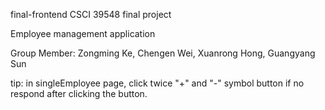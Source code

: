 final-frontend CSCI 39548 final project

Employee management application

Group Member: Zongming Ke, Chengen Wei, Xuanrong Hong, Guangyang Sun


tip: in singleEmployee page, click twice "+" and "-" symbol button if no respond after clicking the button.
